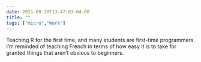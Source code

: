 ```yaml
---
date: 2021-09-28T13:47:03-04:00
title: ""
tags: ["micro","Work"]
---
```

Teaching R for the first time, and many students are first-time programmers. I’m reminded of teaching French in terms of how easy it is to take for granted things that aren’t obvious to beginners.
